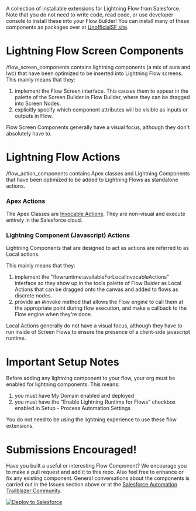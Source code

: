 
A collection of installable extensions for Lightning Flow from Salesforce. Note that you do not need to write code, read code, or use developer console to install these into your Flow Builder! You can install many of these components as packages over at [UnofficialSF site](http://unofficialsf.com). 


# Lightning Flow Screen Components
/flow_screen_components contains lightning components (a mix of aura and lwc) that have been optimized to be inserted into Lightning Flow screens. This mainly means that they:
1) implement the Flow Screen interface. This causes them to appear in the palette of the Screen Builder in Flow Builder, where they  can be dragged into Screen Nodes.
2) explicitly specify which component attributes will be visible as inputs or outputs in Flow.  

Flow Screen Components generally have a visual focus, although they don't absolutely have to.


# Lightning Flow Actions
/flow_action_components contains Apex classes and Lightning Components  that have been optimized to be added to Lightning Flows as standalone actions. 

### Apex Actions
The Apex Classes are [Invocable Actions](https://unofficialsf.com/developing-flow-actions/). They are non-visual and execute entirely in the Salesforce cloud.

### Lightning Component (Javascript) Actions
Lightning Components that are designed to act as actions are referred to as Local actions. 

This mainly means that they:
1) implement the "flowruntime:availableForLocalInvocableActions" interface so they show up in the tools palette of Flow Buider as Local Actions that can be dragged onto the canvas and added to flows as discrete nodes. 
2) provide an #invoke method that allows the Flow engine to call them at the appropriate point during flow execution, and make a callback to the Flow engine when they're done.

Local Actions generally do not have a visual focus, although they have to run inside of Screen Flows to ensure the presence of a client-side javascript runtime.


# Important Setup Notes
Before adding any lightning component to your flow, your org must be enabled for lightning components. This means:
1) you must have My Domain enabled and deployed
2) you must have the "Enable Lightning Runtime for Flows" checkbox enabled in Setup - Process Automation Settings

You do not need to be using the lightning experience to use these flow extensions.

# Submissions Encouraged!
Have you built a useful or interesting Flow Component? We encourage you to make a pull request and add it to this repo. Also feel free to enhance or fix any existing component. General conversations about the components is carried out in the Issues section above or at the [Salesforce Automation Trailblazer Community](https://success.salesforce.com/_ui/core/chatter/groups/GroupProfilePage?g=0F9300000001rzcCAA).

<a href="https://githubsfdeploy.herokuapp.com">
  <img alt="Deploy to Salesforce"
       src="https://raw.githubusercontent.com/afawcett/githubsfdeploy/master/deploy.png">
</a>

